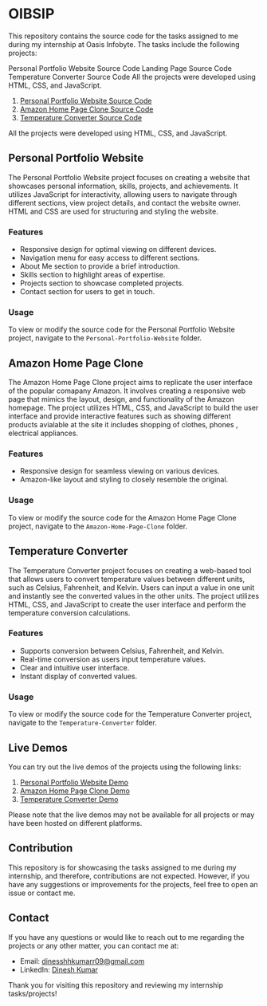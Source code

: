 # OIBSIP
This repository contains the source code for the tasks assigned to me during my internship at Oasis Infobyte. The tasks include the following projects:

Personal Portfolio Website Source Code
Landing Page Source Code
Temperature Converter Source Code
All the projects were developed using HTML, CSS, and JavaScript.

1. [Personal Portfolio Website Source Code](https://github.com/i-dinesshh/DineshKumar-OIBSIP/tree/main/portfolio-responsive-complete-main)
2. [Amazon Home Page Clone Source Code](https://github.com/i-dinesshh/DineshKumar-OIBSIP/tree/main/Amazon%20Clone)
3. [Temperature Converter Source Code](https://github.com/i-dinesshh/DineshKumar-OIBSIP/tree/main/Temperature_Wizard-main)

All the projects were developed using HTML, CSS, and JavaScript.

## Personal Portfolio Website

The Personal Portfolio Website project focuses on creating a website that showcases personal information, skills, projects, and achievements. It utilizes JavaScript for interactivity, allowing users to navigate through different sections, view project details, and contact the website owner. HTML and CSS are used for structuring and styling the website.

### Features

- Responsive design for optimal viewing on different devices.
- Navigation menu for easy access to different sections.
- About Me section to provide a brief introduction.
- Skills section to highlight areas of expertise.
- Projects section to showcase completed projects.
- Contact section for users to get in touch.

### Usage

To view or modify the source code for the Personal Portfolio Website project, navigate to the `Personal-Portfolio-Website` folder.

## Amazon Home Page Clone

The Amazon Home Page Clone project aims to replicate the user interface of the popular comapany Amazon. It involves creating a responsive web page that mimics the layout, design, and functionality of the Amazon homepage. The project utilizes HTML, CSS, and JavaScript to build the user interface and provide interactive features such as showing different products avialable at the site it includes shopping of clothes, phones , electrical appliances.

### Features

- Responsive design for seamless viewing on various devices.
- Amazon-like layout and styling to closely resemble the original.

### Usage

To view or modify the source code for the Amazon Home Page Clone project, navigate to the `Amazon-Home-Page-Clone` folder.

## Temperature Converter

The Temperature Converter project focuses on creating a web-based tool that allows users to convert temperature values between different units, such as Celsius, Fahrenheit, and Kelvin. Users can input a value in one unit and instantly see the converted values in the other units. The project utilizes HTML, CSS, and JavaScript to create the user interface and perform the temperature conversion calculations.

### Features

- Supports conversion between Celsius, Fahrenheit, and Kelvin.
- Real-time conversion as users input temperature values.
- Clear and intuitive user interface.
- Instant display of converted values.

### Usage

To view or modify the source code for the Temperature Converter project, navigate to the `Temperature-Converter` folder.

## Live Demos

You can try out the live demos of the projects using the following links:

1. [Personal Portfolio Website Demo](http://127.0.0.1:3000/index.html)
2. [Amazon Home Page Clone Demo](http://127.0.0.1:3000/Amazon%20Clone/index.html)
3. [Temperature Converter Demo](http://127.0.0.1:3000/Temperature_Wizard-main/index.html)

Please note that the live demos may not be available for all projects or may have been hosted on different platforms.

## Contribution

This repository is for showcasing the tasks assigned to me during my internship, and therefore, contributions are not expected. However, if you have any suggestions or improvements for the projects, feel free to open an issue or contact me.

## Contact

If you have any questions or would like to reach out to me regarding the projects or any other matter, you can contact me at:

- Email: [dinesshhkumarr09@gmail.com](mailto:dinesshhkumarr09@gmail.com)
- LinkedIn: [Dinesh Kumar](https://www.linkedin.com/in/dinesh-kumar-a35b61293/)

Thank you for visiting this repository and reviewing my internship tasks/projects!
